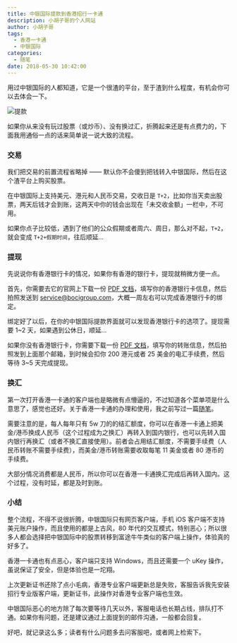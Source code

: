 ```yaml
---
title: 中银国际提款到香港招行一卡通
description: 小胡子哥的个人网站
author: 小胡子哥
tags:
  - 香港一卡通
  - 中银国际
categories:
  - 随笔
date: 2018-05-30 10:42:00
---
```

用过中银国际的人都知道，它是一个很渣的平台，至于渣到什么程度，有机会你可以去体会一下。

![提款](https://www.barretlee.com/blogimgs/2018/05/30/transfer-money.png)

如果你从来没有玩过股票（或炒币）、没有换过汇，折腾起来还是有点费力的，下面我用通俗一点的话来简单说一说大致的流程。


### 交易

我们把交易的前置流程省略掉 —— 默认你不会傻到把钱转入中银国际，然后在这个渣平台上购买股票。

在中银国际上支持美元、港元和人民币交易，交收日是 `T+2`，比如你当天卖出股票，两天后钱才会到账，这两天中你的钱会出现在「未交收金额」一栏中，不可用。

如果你点子比较低，遇到了他们的公众假期或者周六、周日，那么对不起，`T+2`，就会变成 `T+2+假期时间`，往后顺延...

### 提现

先说说你有香港银行卡的情况，如果你有香港的银行卡，提现就稍微方便一点。

首先，你需要去它的官网上下载一份 [PDF 文档](http://www.bocionline.com/files/Change_of_Personal_Particular_and_AE_Form.pdf)，填写你的香港银行卡信息，然后拍照发送到  service@bocigroup.com，大概一周左右可以完成香港银行卡的绑定。

绑定好了以后，在你的中银国际提款界面就可以发现香港银行卡的选项了。提现需要 1~2 天，如果遇到公休日，顺延...

如果你没有香港银行卡，你需要下载一份 [PDF 文档](http://www.bocionline.com/files/payment_instruction_en.pdf)，填写你的转账信息，然后拍照发到上面那个邮箱，到时候会扣你 200 港元或者 25 美金的电汇手续费，然后等待 3~5 天完成提现。

### 换汇

第一次打开香港一卡通的客户端也是略微有点懵逼的，不过知道各个菜单项是什么意思了，感觉也还好。关于香港一卡通的办理和使用，我之前写过一篇[随笔](/blog/2016/07/07/hongkong-cmbchina/)。

需要注意的是，每人每年只有 5w 刀的的结汇额度，你可以在香港一卡通上把美金/港币换成人民币（这个过程成为之换汇）再转入到国内银行，也可以先转入国内银行再换汇（或者不换汇直接使用）。前者会占用结汇额度，不需要手续费（人民币转账不需要手续费），而美金/港币转账需要收取每笔 11 美金或者 80 港币的手续费。

大部分情况消费都是人民币，所以你可以在香港一卡通换汇完成后再转入国内。这个过程，没有时延，都是及时到账。


### 小结

整个流程，不得不说很折腾，中银国际只有网页客户端，手机 iOS 客户端不支持美元账户操作，而且使用的都是上古风，80 年代的交互模式，特别恶心；所以很多人都会选择把中银国际中的股票转移到富途牛牛类似的客户端上操作，体验真的好多了。

香港一卡通也有点恶心，客户端只支持 Windows，而且还需要一个 uKey 操作，虽说保证了安全，但是体验也是一坨翔。

上次更新证书还除了点小毛病，香港专业客户端更新总是失败，客服告诉我先安装招行专业版客户端，更新证书，此操作对香港专业客户端也生效。

中银国际恶心的地方除了每次要等待几天以外，客服电话也长期占线，排队打不通。如果你有问题，还是建议通过上面提到的邮件沟通，一般都会回复。

好吧，就记录这么多；读者有什么问题多去问客服吧，或者网上检索下。